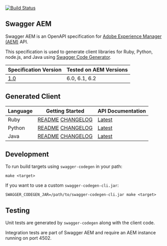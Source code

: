 [![Build Status](https://img.shields.io/travis/shinesolutions/swagger-aem.svg)](http://travis-ci.org/shinesolutions/swagger-aem)

Swagger AEM
-----------

Swagger AEM is an OpenAPI specification for [Adobe Experience Manager (AEM)](http://www.adobe.com/au/marketing-cloud/enterprise-content-management.html) API.

This specification is used to generate client libraries for Ruby, Python, node.js, and Java using [Swagger Code Generator](https://github.com/swagger-api/swagger-codegen).

| Specification Version                                                  | Tested on AEM Versions |
|------------------------------------------------------------------------|------------------------|
| [1.0](https://shinesolutions.github.io/swagger-aem/api/1.0/index.html) | 6.0, 6.1, 6.2          |

Generated Client
----------------

| Language | Getting Started                                                                                                                                                                 | API Documentation                                                               |
|----------|---------------------------------------------------------------------------------------------------------------------------------------------------------------------------------|---------------------------------------------------------------------------------|
| Ruby     | [README](https://github.com/shinesolutions/swagger-aem/blob/master/ruby/README.md) [CHANGELOG](https://github.com/shinesolutions/swagger-aem/blob/master/ruby/CHANGELOG.md)     | [Latest](https://shinesolutions.github.io/swagger-aem/ruby/latest/index.html)   |
| Python   | [README](https://github.com/shinesolutions/swagger-aem/blob/master/python/README.md) [CHANGELOG](https://github.com/shinesolutions/swagger-aem/blob/master/python/CHANGELOG.md) | [Latest](https://shinesolutions.github.io/swagger-aem/python/latest/index.html) |
| Java     | [README](https://github.com/shinesolutions/swagger-aem/blob/master/java/README.md) [CHANGELOG](https://github.com/shinesolutions/swagger-aem/blob/master/java/CHANGELOG.md)     | [Latest](https://shinesolutions.github.io/swagger-aem/java/latest/index.html)   |

Development
-----------

To run build targets using `swagger-codegen` in your path:

    make <target>

If you want to use a custom `swagger-codegen-cli.jar`:

    SWAGGER_CODEGEN_JAR=/path/to/swagger-codegen-cli.jar make <target>

Testing
-------

Unit tests are generated by `swagger-codegen` along with the client code.

Integration tests are part of Swagger AEM and require an AEM instance running on port 4502.

